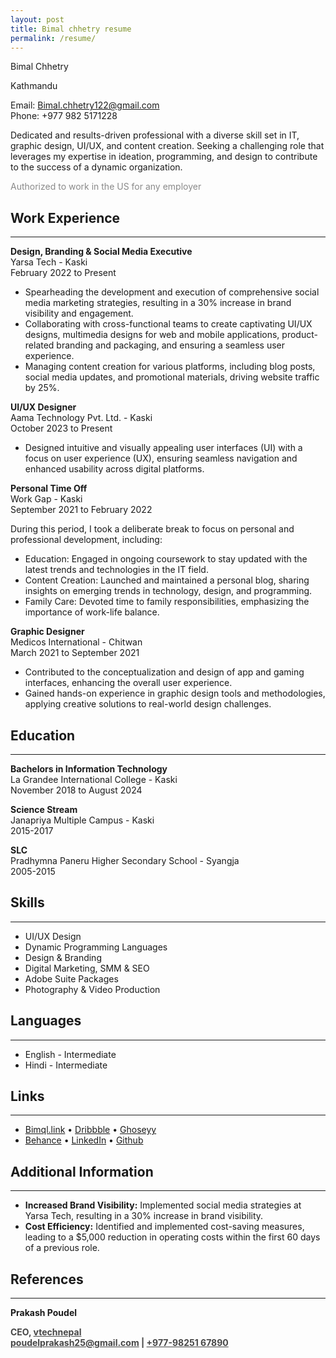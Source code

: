 ```yaml
---
layout: post
title: Bimal chhetry resume
permalink: /resume/
---
```


Bimal Chhetry

Kathmandu

Email: [Bimal.chhetry122@gmail.com](mailto:Bimal.chhetry122@gmail.com)  
Phone: +977 982 5171228  

Dedicated and results-driven professional with a diverse skill set in IT, graphic design, UI/UX, and content creation. Seeking a challenging role that leverages my expertise in ideation, programming, and design to contribute to the success of a dynamic organization.

<p style="opacity: 0.5;">Authorized to work in the US for any employer</p>

## Work Experience
<hr>

**Design, Branding & Social Media Executive**  
<a href="https://yarsa.tech/" style="text-decoration: none; color: inherit;" target="_blank">Yarsa Tech - Kaski</a><br>
February 2022 to Present

- Spearheading the development and execution of comprehensive social media marketing strategies, resulting in a 30% increase in brand visibility and engagement.
- Collaborating with cross-functional teams to create captivating UI/UX designs, multimedia designs for web and mobile applications, product-related branding and packaging, and ensuring a seamless user experience.
- Managing content creation for various platforms, including blog posts, social media updates, and promotional materials, driving website traffic by 25%.

**UI/UX Designer**  
<a href="https://aamatechnology.com.np/" style="text-decoration: none; color: inherit;" target="_blank">Aama Technology Pvt. Ltd. - Kaski</a><br>
October 2023 to Present

- Designed intuitive and visually appealing user interfaces (UI) with a focus on user experience (UX), ensuring seamless navigation and enhanced usability across digital platforms.

**Personal Time Off**  
Work Gap - Kaski  
September 2021 to February 2022

During this period, I took a deliberate break to focus on personal and professional development, including:
- Education: Engaged in ongoing coursework to stay updated with the latest trends and technologies in the IT field.
- Content Creation: Launched and maintained a personal blog, sharing insights on emerging trends in technology, design, and programming.
- Family Care: Devoted time to family responsibilities, emphasizing the importance of work-life balance.

**Graphic Designer**  
<a href="https://play.google.com/store/apps/details?id=com.rjl.bookapp&hl=en&pli=1" style="text-decoration: none; color: inherit;" target="_blank">Medicos International - Chitwan</a><br> 
March 2021 to September 2021

- Contributed to the conceptualization and design of app and gaming interfaces, enhancing the overall user experience.
- Gained hands-on experience in graphic design tools and methodologies, applying creative solutions to real-world design challenges.

## Education
<hr>

**Bachelors in Information Technology**  
<a href="https://lagrandee.edu.np/" style="text-decoration: none; color: inherit;" target="_blank">La Grandee International College - Kaski</a><br>
November 2018 to August 2024

**Science Stream**  
<a href="https://janapriya.edu.np/" style="text-decoration: none; color: inherit;" target="_blank">Janapriya Multiple Campus - Kaski</a> <br>
2015-2017

**SLC**  
Pradhymna Paneru Higher Secondary School - Syangja  
2005-2015

## Skills
<hr>

- UI/UX Design
- Dynamic Programming Languages
- Design & Branding
- Digital Marketing, SMM & SEO
- Adobe Suite Packages
- Photography & Video Production


## Languages
<hr>

- English - Intermediate
- Hindi - Intermediate

## Links
<hr>

- [Bimql.link](https://bimql.link/) • [Dribbble](https://dribbble.com/bimal28) • [Ghoseyy](https://ghoseyy.com/) <br>
- [Behance](https://www.behance.net/bimalchhetry) • [LinkedIn](https://www.linkedin.com/in/bimal-chhetri-1604111bb/) • [Github](https://github.com/ghoseyy)


## Additional Information
<hr>

- **Increased Brand Visibility:** Implemented social media strategies at Yarsa Tech, resulting in a 30% increase in brand visibility.
- **Cost Efficiency:** Identified and implemented cost-saving measures, leading to a $5,000 reduction in operating costs within the first 60 days of a previous role.

## References
<hr>

<b>Prakash Poudel<br>
<p style="opacity: 0.8;">
  CEO, <a href="https://www.vtechnepal.com/">vtechnepal</a> <br>
  <a href="mailto:poudelprakash25@gmail.com">poudelprakash25@gmail.com</a> | <a href="tel:+9779825167890">+977-98251 67890</a> <br>
  <!-- <hr style="width: 50%; border: 1px solid #fff; opacity: 0.5;"> -->
</p>
